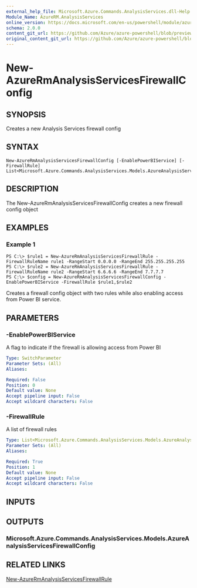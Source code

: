```yaml
---
external_help_file: Microsoft.Azure.Commands.AnalysisServices.dll-Help.xml
Module_Name: AzureRM.AnalysisServices
online_version: https://docs.microsoft.com/en-us/powershell/module/azurerm.analysisservices/new-azurermanalysisservicesfirewallconfig
schema: 2.0.0
content_git_url: https://github.com/Azure/azure-powershell/blob/preview/src/ResourceManager/AnalysisServices/Commands.AnalysisServices/help/New-AzureRmAnalysisServicesFirewallConfig.md
original_content_git_url: https://github.com/Azure/azure-powershell/blob/preview/src/ResourceManager/AnalysisServices/Commands.AnalysisServices/help/New-AzureRmAnalysisServicesFirewallConfig.md
---
```


# New-AzureRmAnalysisServicesFirewallConfig

## SYNOPSIS
Creates a new Analysis Services firewall config 

## SYNTAX

```
New-AzureRmAnalysisServicesFirewallConfig [-EnablePowerBIService] [-FirewallRule] List<Microsoft.Azure.Commands.AnalysisServices.Models.AzureAnalysisServicesFirewallRule> 
```

## DESCRIPTION
The New-AzureRmAnalysisServicesFirewallConfig creates a new firewall config object

## EXAMPLES

### Example 1
```
PS C:\> $rule1 = New-AzureRmAnalysisServicesFirewallRule -FirewallRuleName rule1 -RangeStart 0.0.0.0 -RangeEnd 255.255.255.255
PS C:\> $rule2 = New-AzureRmAnalysisServicesFirewallRule -FirewallRuleName rule2 -RangeStart 6.6.6.6 -RangeEnd 7.7.7.7
PS C:\> $config = New-AzureRmAnalysisServicesFirewallConfig -EnablePowerBIService -FirewallRule $rule1,$rule2
```

Creates a firewall config object with two rules while also enabling access from Power BI service.

## PARAMETERS

### -EnablePowerBIService
A flag to indicate if the firewall is allowing access from Power BI

```yaml
Type: SwitchParameter
Parameter Sets: (All)
Aliases: 

Required: False
Position: 0
Default value: None
Accept pipeline input: False
Accept wildcard characters: False
```

### -FirewallRule
A list of firewall rules

```yaml
Type: List<Microsoft.Azure.Commands.AnalysisServices.Models.AzureAnalysisServicesFirewallRule>
Parameter Sets: (All)
Aliases: 

Required: True
Position: 1
Default value: None
Accept pipeline input: False
Accept wildcard characters: False
```

## INPUTS

## OUTPUTS

### Microsoft.Azure.Commands.AnalysisServices.Models.AzureAnalysisServicesFirewallConfig

## RELATED LINKS

[New-AzureRmAnalysisServicesFirewallRule](./New-AzureRmAnalysisServicesFirewallRule.md)
